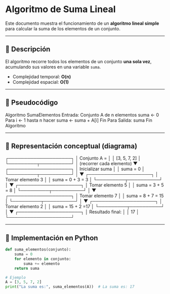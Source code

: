 # Algoritmo de Suma Lineal

Este documento muestra el funcionamiento de un **algoritmo lineal simple** para calcular la suma de los elementos de un conjunto.

---

## 🔹 Descripción
El algoritmo recorre todos los elementos de un conjunto **una sola vez**, acumulando sus valores en una variable `suma`.

- Complejidad temporal: **O(n)**
- Complejidad espacial: **O(1)**

---

## 🔹 Pseudocódigo
Algoritmo SumaElementos
Entrada: Conjunto A de n elementos
suma ← 0
Para i ← 1 hasta n hacer
suma ← suma + A[i]
Fin Para
Salida: suma
Fin Algoritmo

---

## 🔹 Representación conceptual (diagrama)
┌────────────────────┐
│ Conjunto A = │
│ [3, 5, 7, 2] │
└─────────┬──────────┘
│ (recorrer cada elemento)
▼
┌────────────────────┐
│ Inicializar suma │
│ suma = 0 │
└─────────┬──────────┘
│
▼
┌────────────────────┐
│ Tomar elemento 3 │
│ suma = 0 + 3 = 3 │
└─────────┬──────────┘
│
▼
┌────────────────────┐
│ Tomar elemento 5 │
│ suma = 3 + 5 = 8 │
└─────────┬──────────┘
│
▼
┌────────────────────┐
│ Tomar elemento 7 │
│ suma = 8 + 7 = 15 │
└─────────┬──────────┘
│
▼
┌────────────────────┐
│ Tomar elemento 2 │
│ suma = 15 + 2 =17 │
└─────────┬──────────┘
│
▼
┌────────────────────┐
│ Resultado final: │
│ 17 │
└────────────────────┘

---

## 🔹 Implementación en Python
```python
def suma_elementos(conjunto):
    suma = 0
    for elemento in conjunto:
        suma += elemento
    return suma

# Ejemplo
A = [3, 5, 7, 2]
print("La suma es:", suma_elementos(A))  # La suma es: 17
